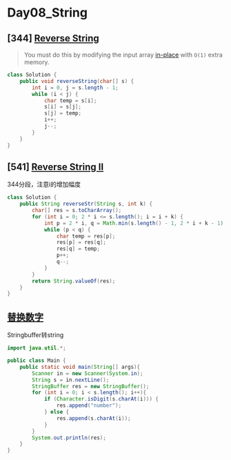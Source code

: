 # Day08_String

## \[344] [Reverse String](https://leetcode.com/problems/reverse-string/description/)

> You must do this by modifying the input array [in-place](https://en.wikipedia.org/wiki/In-place_algorithm) with `O(1)` extra memory.

```java
class Solution {
    public void reverseString(char[] s) {
        int i = 0, j = s.length - 1;
        while (i < j) { 
            char temp = s[i];
            s[i] = s[j];
            s[j] = temp;
            i++;
            j--;
        }
    }
}
```



## \[541]  [Reverse String II](https://leetcode.com/problems/reverse-string-ii/description/)

344分段，注意i的增加幅度

```java
class Solution {
    public String reverseStr(String s, int k) {
        char[] res = s.toCharArray();
        for (int i = 0; 2 * i <= s.length(); i = i + k) {
            int p = 2 * i, q = Math.min(s.length() - 1, 2 * i + k - 1);
            while (p < q) { 
                char temp = res[p];
                res[p] = res[q];
                res[q] = temp;
                p++;
                q--;
            }
        }
        return String.valueOf(res);
    }
}
```



## [替换数字](https://kamacoder.com/problempage.php?pid=1064)

Stringbuffer转string

```java
import java.util.*;

public class Main {
    public static void main(String[] args){
        Scanner in = new Scanner(System.in);
        String s = in.nextLine();
        StringBuffer res = new StringBuffer();
        for (int i = 0; i < s.length(); i++){
            if (Character.isDigit(s.charAt(i))) {
                res.append("number");
            } else {
                res.append(s.charAt(i));
            }
        }
        System.out.println(res);
    }
}
```



